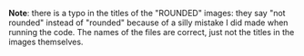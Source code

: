 **Note**: there is a typo in the titles of the "ROUNDED" images: they say "not rounded" instead of "rounded" because of a silly mistake I did made when running the code. The names of the files are correct, just not the titles in the images themselves. 
